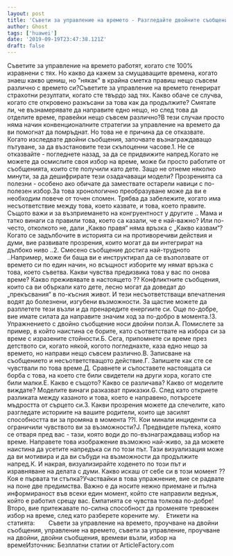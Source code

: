 ```yaml
---
layout: post
title: 'Съвети за управление на времето - Разгледайте двойните съобщения, за да разплетете времеви възли с помощта на тези прости стъпки'
author: Ghost
tags: ['huawei']
date: '2019-09-19T23:47:38.121Z'
draft: false
---
```


Съветите за управление на времето работят, когато сте 100% изравнени с тях. Но какво да кажем за смущаващите времена, когато знаеш какво цениш, но "някак" в крайна сметка правиш нещо съвсем различно с времето си?Съветите за управление на времето генерират страхотни резултати, когато сте твърдо зад тях. Какво обаче се случва, когато сте откровено разкъсани за това как да продължите? Смятате ли, че възнамерявате да направите едно нещо, но след това да отделите време, правейки нещо съвсем различно?В тези случаи просто няма начин конвенционалните стратегии за управление на времето да ви помогнат да помръднат. Но това не е причина да се отказвате. Когато изследвате двойни съобщения, започвате възнаграждаващо пътуване, за да възстановите тези скъпоценни часове.1. Не се отказвайте - погледнете назад, за да се придвижите напред.Когато не можете да осмислите своя избор на време, може би просто работите от съобщенията, които сте получили като дете. Защо не отнеме няколко минути, за да дешифрирате тези озадачаващи модели? Прозренията са полезни - особено ако обичате да замествате остарели навици с по-полезен избор.За това хронологично преобразуване може да ви е необходим повече от точен спомен. Трябва да забележите, когато има несъответствие между това, което казвате, и това, което правите. Същото важи и за възприемането на конгруентност у другите .. Мама и татко винаги са правили това, което са казали, че е най-важно? Или по-често, отколкото не, дали „Какво правя“ няма връзка с „Какво казвам“? Когато се задълбочите в историята си на противоречиви действия и думи, вие развивате прозрения, които могат да ви интегрират на дълбоко ниво ..2. Смесено съобщение достига най-трудното ..Например, може би баща ви е инструктирал да се възползвате от времето си по един начин, но всъщност изборите му нямат връзка с това, което съветва. Какви чувства предизвика това у вас по онова време? Какво преживявате в настоящето ?? Конфликтните съобщения, които са ви объркали като дете, лесно могат да доведат до „прекъсвания“ в по-късния живот. И тези несъответстващи впечатления водят до болезнени, изгубени възможности. За щастие можете да разплетете тези възли и да пренаредите енергиите си. Още по-добре, вие имате силата да направите значим ход за по-добро в момента.!3. Упражнението с двойно съобщение носи двойни ползи.А. Помислете за пример, в който наистина се борите, като съответствате на избора си за време с изразените стойности.Б. Сега, припомнете си време през детството си, когато някой, когото погледнахте, каза едно нещо за времето, но направи нещо съвсем различно.В. Записване на съобщението и несъответстващото действие.Г. Запишете как сте се чувствали по това време.Д. Сравнете и съпоставете настоящата си борба с това, на което сте били свидетели на други хора, когато сте били малки.Е. Какво е същото? Какво се различава? Какво от моделите виждате? Моделите винаги разказват приказки.G. След като откриете разликата между казаното и това, което е направено, потърсете мъдростта от сърцето си.З. Какви прозрения можете да спечелите, като разгледате историите на вашите родители, които ще засилят способността ви за промяна в момента ??I. Кои минали инциденти са ограничили чувството ви за възможности?J. Предвидете пътека, която се отваря пред вас - тази, която води до по-възнаграждаващ избор на време. Направете това изображение възможно най-живо, за да можете наистина да усетите напредъка си по този път. Тази визуализация може да ви мотивира и да ви събуди на възможности да продължите напред.К. И накрая, визуализирайте ходенето по този път и изравняване на делата с думи. Какво искаш от себе си в този момент ?? Коя е първата ти стъпка?Участвайки в това упражнение, вие се радвате на поне две предимства. Важно е да носите нежно приемане и пълна информираност във всеки един момент, който сте направили веднъж, който е работил срещу вас. Емпатията се чувства толкова по-добре! Второ, вие притежавате по-силна способност да променяте тревожен избор на време, след като разберете корените му.    Етикети на статията:        Съвети за управление на времето, проучване на двойни съобщения, управление на времето, съвети за управление, проучване на двойни, двойни съобщения, времеви възли, избор на времеИзточник: Безплатни статии от ArticleFactory.com
